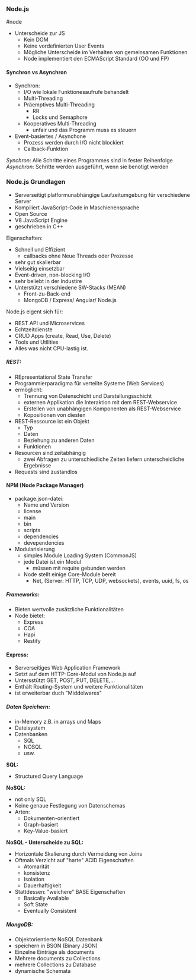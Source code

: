 ### Node.js
#node
- Unterscheide zur JS
	- Kein DOM
	- Keine vordefinierten User Events
	- Mögliche Unterscheide im Verhalten von gemeinsamen Funktionen
	- Node implementiert den ECMAScript Standard (OO und FP)

#### Synchron vs Asynchron
- Synchron:
	- I/O wie lokale Funktionesaufrufe behandelt
	- Multi-Threading
	- Präemptives Multi-Threading
		- RR
		- Locks und Semaphore
	- Kooperatives Multi-Threading
		- unfair und das Programm muss es steuern
- Event-basiertes / Asynchone
	- Prozess werden durch I/O nicht blockiert
	- Callback-Funktion

*Synchron*: Alle Schritte eines Programmes sind in fester Reihenfolge
*Asynchron*: Schritte werden ausgeführt, wenn sie benötigt werden

### Node.js Grundlagen
- Serverseitigt platformunabhängige Laufzeitumgebung für verschiedene Server
- Kompiliert JavaScript-Code in Maschienensprache
- Open Source
- V8 JavaScript Engine
- geschrieben in C++

Eigenschaften:
- Schnell und Effizient
	- callbacks ohne Neue Threads oder Prozesse
- sehr gut skalierbar
- Vielseitig einsetzbar
- Event-driven, non-blocking I/O
- sehr beliebt in der Industire
- Unterstützt verschiedene SW-Stacks (MEAN)
	- Front-zu-Back-end
	- MongoDB / Express/ Angular/ Node.js 

Node.js eigent sich für:
- REST API und Microservices
- Echtzeitdienste
- CRUD Apps (create, Read, Use, Delete)
- Tools und Utilities
- Alles was nicht CPU-lastig ist.

##### REST:
- REpresentational State Transfer
- Programmierparadigma für verteilte Systeme (Web Services)
- ermöglicht:
	- Trennung von Datenschicht und Darstellungsschicht
	- externen Applikation die Interaktion mit dem REST-Webservice
	- Erstellen von unabhängigen Komponenten als REST-Webservice
	- Kopositionen von diesten
- REST-Ressource ist ein Objekt
	- Typ
	- Daten
	- Beziehung zu anderen Daten
	- Funktionen
- Resourcen sind zeitabhängig
	- zwei Abfragen zu unterschiedliche Zeiten liefern unterscheidliche Ergebnisse
- Requests sind zustandlos

#### NPM (Node Package Manager)
- package.json-datei:
	- Name und Version
	- license
	- main
	- bin
	- scripts
	- dependencies
	- devependencies
- Modularisierung
	- simples Module Loading System (CommonJS)
	- jede Datei ist ein Modul
		- müssen mit require gebunden werden
	- Node stellt einige Core-Module bereit
		- Net, (Server: HTTP, TCP, UDP, websockets), events, uuid, fs, os

##### Frameworks:
- Bieten wertvolle zusätzliche Funktionalitäten
- Node bietet:
	- Express
	- COA
	- Hapi
	- Restify

#### Express:
- Serverseitiges Web Application Framework
- Setzt auf dem HTTP-Core-Modul von Node.js auf
- Untersstützt GET, POST, PUT, DELETE,...
- Enthält Routing-System und weitere Funktionalitäten
- ist erweiterbar duch "Middelwares"

##### Daten Speichern:
- in-Memory z.B. in arrays und Maps
- Dateisystem
- Datenbanken
	- SQL
	- NOSQL
	- usw.

**SQL:**
- Structured Query Language

**NoSQL:**
- not only SQL
- Keine genaue Festlegung von Datenschemas
- Arten:
	- Dokumenten-orientiert
	- Graph-basiert
	- Key-Value-basiert

**NoSQL - Unterscheide zu SQL:**
- Horizontale Skalierung durch Vermeidung von Joins
- Oftmals Verzicht auf "harte" ACID Eigenschaften
	- Atomarität
	- konsistenz
	- Isolation
	- Dauerhaftigkeit
- Stattdessen: "weichere" BASE Eigenschaften
	- Basically Available
	- Soft State
	- Eventually Consistent

##### MongoDB:
- Objektorientierte NoSQL Datenbank
- speichern in BSON (Binary JSON)
- Einzelne Einträge als documents
- Mehrere documents zu Collections
- mehrere Collections zu Database
- dynamische Schemata